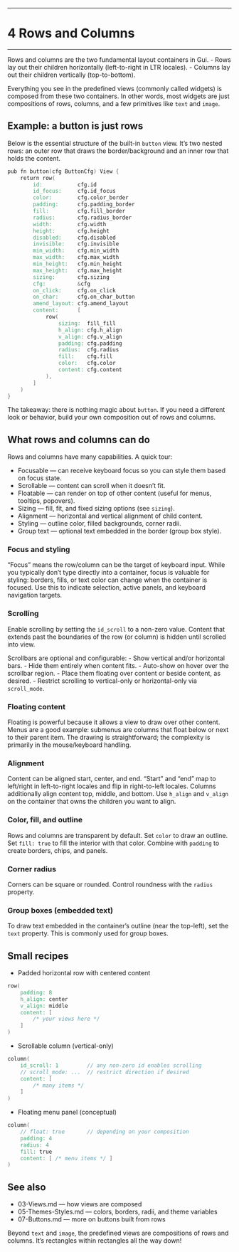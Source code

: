 ----------------------
# 4 Rows and Columns 
----------------------

Rows and columns are the two fundamental layout containers in Gui. -
Rows lay out their children horizontally (left-to-right in LTR
locales). - Columns lay out their children vertically (top-to-bottom).

Everything you see in the predefined views (commonly called widgets) is
composed from these two containers. In other words, most widgets are
just compositions of rows, columns, and a few primitives like `text` and
`image`.

## Example: a button is just rows

Below is the essential structure of the built-in `button` view. It’s two
nested rows: an outer row that draws the border/background and an inner
row that holds the content.

``` v
pub fn button(cfg ButtonCfg) View {
	return row(
		id:           cfg.id
		id_focus:     cfg.id_focus
		color:        cfg.color_border
		padding:      cfg.padding_border
		fill:         cfg.fill_border
		radius:       cfg.radius_border
		width:        cfg.width
		height:       cfg.height
		disabled:     cfg.disabled
		invisible:    cfg.invisible
		min_width:    cfg.min_width
		max_width:    cfg.max_width
		min_height:   cfg.min_height
		max_height:   cfg.max_height
		sizing:       cfg.sizing
		cfg:          &cfg
		on_click:     cfg.on_click
		on_char:      cfg.on_char_button
		amend_layout: cfg.amend_layout
		content:      [
			row(
				sizing:  fill_fill
				h_align: cfg.h_align
				v_align: cfg.v_align
				padding: cfg.padding
				radius:  cfg.radius
				fill:    cfg.fill
				color:   cfg.color
				content: cfg.content
			),
		]
	)
}
```

The takeaway: there is nothing magic about `button`. If you need a
different look or behavior, build your own composition out of rows and
columns.

## What rows and columns can do

Rows and columns have many capabilities. A quick tour:

- Focusable — can receive keyboard focus so you can style them based on
  focus state.
- Scrollable — content can scroll when it doesn’t fit.
- Floatable — can render on top of other content (useful for menus,
  tooltips, popovers).
- Sizing — fill, fit, and fixed sizing options (see `sizing`).
- Alignment — horizontal and vertical alignment of child content.
- Styling — outline color, filled backgrounds, corner radii.
- Group text — optional text embedded in the border (group box style).

### Focus and styling

“Focus” means the row/column can be the target of keyboard input. While
you typically don’t type directly into a container, focus is valuable
for styling: borders, fills, or text color can change when the container
is focused. Use this to indicate selection, active panels, and keyboard
navigation targets.

### Scrolling

Enable scrolling by setting the `id_scroll` to a non-zero value. Content
that extends past the boundaries of the row (or column) is hidden until
scrolled into view.

Scrollbars are optional and configurable: - Show vertical and/or
horizontal bars. - Hide them entirely when content fits. - Auto-show on
hover over the scrollbar region. - Place them floating over content or
beside content, as desired. - Restrict scrolling to vertical-only or
horizontal-only via `scroll_mode`.

### Floating content

Floating is powerful because it allows a view to draw over other
content. Menus are a good example: submenus are columns that float below
or next to their parent item. The drawing is straightforward; the
complexity is primarily in the mouse/keyboard handling.

### Alignment

Content can be aligned start, center, and end. “Start” and “end” map to
left/right in left-to-right locales and flip in right-to-left locales.
Columns additionally align content top, middle, and bottom. Use
`h_align` and `v_align` on the container that owns the children you want
to align.

### Color, fill, and outline

Rows and columns are transparent by default. Set `color` to draw an
outline. Set `fill: true` to fill the interior with that color. Combine
with `padding` to create borders, chips, and panels.

### Corner radius

Corners can be square or rounded. Control roundness with the `radius`
property.

### Group boxes (embedded text)

To draw text embedded in the container’s outline (near the top-left),
set the `text` property. This is commonly used for group boxes.

## Small recipes

- Padded horizontal row with centered content

``` v
row(
    padding: 8
    h_align: center
    v_align: middle
    content: [
        /* your views here */
    ]
)
```

- Scrollable column (vertical-only)

``` v
column(
    id_scroll: 1         // any non-zero id enables scrolling
    // scroll_mode: ...  // restrict direction if desired
    content: [
        /* many items */
    ]
)
```

- Floating menu panel (conceptual)

``` v
column(
    // float: true       // depending on your composition
    padding: 4
    radius: 4
    fill: true
    content: [ /* menu items */ ]
)
```

## See also

- 03-Views.md — how views are composed
- 05-Themes-Styles.md — colors, borders, radii, and theme variables
- 07-Buttons.md — more on buttons built from rows

Beyond `text` and `image`, the predefined views are compositions of rows
and columns. It’s rectangles within rectangles all the way down!
